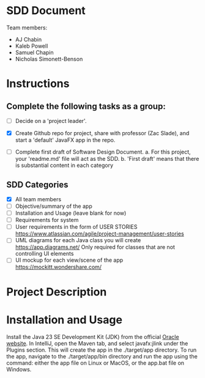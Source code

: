 # SDD Document
Team members:
- AJ Chabin
- Kaleb Powell
- Samuel Chapin
- Nicholas Simonett-Benson

# Instructions

## Complete the following tasks as a group:

-[ ] Decide on a 'project leader'.

-[x] Create Github repo for project, share with professor (Zac Slade), and start a 'default' JavaFX app in the repo.

-[ ] Complete first draft of Software Design Document.
   a. For this project, your 'readme.md' file will act as the SDD.
   b. 'First draft' means that there is substantial content in each category

## SDD Categories
- [x] All team members
- [ ] Objective/summary of the app
- [ ] Installation and Usage (leave blank for now)
- [ ] Requirements for system
- [ ] User requirements in the form of USER STORIES https://www.atlassian.com/agile/project-management/user-stories
- [ ] UML diagrams for each Java class you will create https://app.diagrams.net/ Only required for classes that are not controlling UI elements
- [ ] UI mockup for each view/scene of the app https://mockitt.wondershare.com/

# Project Description



# Installation and Usage
Install the Java 23 SE Development Kit (JDK) from the official [Oracle website](https://www.oracle.com/java/technologies/downloads/#java23).
In IntelliJ, open the Maven tab, and select javafx:jlink under the Plugins section.
This will create the app in the ./target/app directory. To run the app, navigate to the ./target/app/bin directory and run the app using the command:
either the app file on Linux or MacOS, or the app.bat file on Windows.